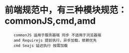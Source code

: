 # 前端规范中，有三种模块规范：commonJS,cmd,amd</div>
		commonJS 运用于服务器端 同步 不适用于浏览器端
		amd Requirejs 提前执行，异步加载，依赖优先
		cmd Seajs 延迟执行 按需加载